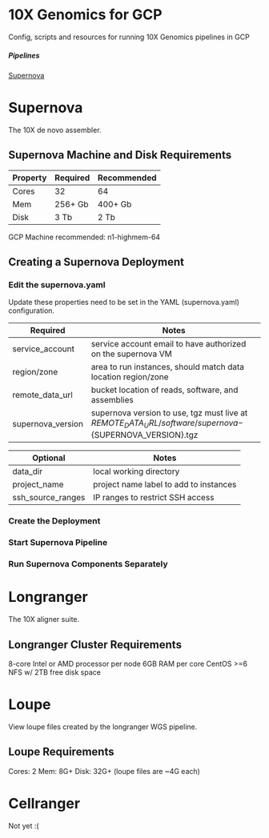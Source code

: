 # 10X Genomics for GCP

Config, scripts and resources for running 10X Genomics pipelines in GCP

##### Pipelines
[Supernova](#supernova)  

 <a name="supernova"/>

# Supernova

The 10X de novo assembler.

## Supernova Machine and Disk Requirements

| Property| Required | Recommended |
|---| --- | --- |
|Cores   | 32      | 64          |
|Mem     | 256+ Gb | 400+ Gb     |
|Disk    | 3 Tb    |2 Tb         |

GCP Machine recommended: n1-highmem-64

## Creating a Supernova Deployment

### Edit the supernova.yaml

Update these properties need to be set in the YAML (supernova.yaml) configuration.

| Required | Notes |
| --- | --- |
| service_account   | service account email to have authorized on the supernova VM |
| region/zone       | area to run instances, should match data location region/zone |
| remote_data_url   | bucket location of reads, software, and assemblies |
| supernova_version | supernova version to use, tgz must live at ${REMOTE_DATA_URL}/software/supernova-${SUPERNOVA_VERSION}.tgz |

| Optional | Notes |
| --- | --- |
| data_dir          | local working directory |
| project_name      | project name label to add to instances |
| ssh_source_ranges | IP ranges to restrict SSH access |

### Create the Deployment

### Start Supernova Pipeline

### Run Supernova Components Separately

# Longranger

The 10X aligner suite.

## Longranger Cluster Requirements

8-core Intel or AMD processor per node
6GB RAM per core
CentOS >=6
NFS w/ 2TB free disk space

# Loupe

View loupe files created by the longranger WGS pipeline.

## Loupe Requirements

Cores: 2
Mem:   8G+
Disk:  32G+ (loupe files are ~4G each)

# Cellranger

Not yet :(
